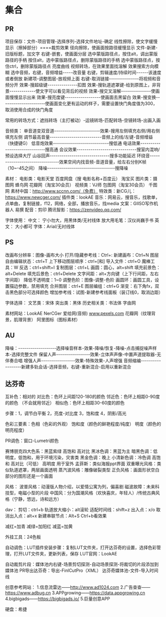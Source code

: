 # 集合

## PR

项目保存：文件-项目管理-选择序列-选择文件地址-确定
线性擦除，使文字缓慢显示（擦掉部分）====裁剪效果
径向擦除，使画面按路径缓慢显示
文件-新建-旧版标题，加文字
右键-嵌套，使画面分层
选中蒙版路径点，按住alt，调出蒙版路径的手柄
按住alt，选中蒙版路径点，删除蒙版路径的手柄
选中蒙版路径点，按住ctrl，删除蒙版路径点
亮度曲线
视频转场，在效果里面找溶解
效果搜索方向模糊
选中音频，右键，音频增益-----改音量
右键，剪辑速度/持续时间------该速度或者倒放
新建项-调整图层-放视频上面
右键-取消链接---------------将视频和音频分开
效果-搜超级键---------------扣图
效果-搜轨道遮罩键-给到原图上，非背景-------------使文字可以看见背后的视频
效果-搜交叉溶解---------------使画面慢慢显示出来
效果-搜亮度键------------------使画面去黑留白
效果-搜变换----------------------使画面变化更有运动的样子，需要设置快门角度值为300，取消使用合成的快门角度


常用的转场方式：遮挡转场（主打被动）-运镜转场-匹配转场-空镜转场-出画入画




音频类：
单音道变双音道-----------------------效果-搜用左侧填充右侧/用右侧填充左侧
调节最高音量--------------------------音频上的线/左键-音频增益（快捷键G）
低音炮效果----------------------------搜低通
电话效果------------------------------搜高通
会议效果------------------------------搜室内混响/预设选择大厅
山谷回声------------------------------搜多功能延迟
环绕音--------------------------------效果空间内找音频-音道音量，给左右分别K帧（10~-45之间）
降噪----------------------------------搜降噪







素材：
电影类：电影天堂      百度网盘（搜 电影名称+百度云）    淘宝买
图片类：摄图网   蜂鸟网   花瓣网（淘宝30会员）
视频类：VJ师   包图网（淘宝30会员）  千图网    素材中国：http://www.sccnn.com/（免费）
特效类：新CG儿：https://www.newcger.com/
插件类：lookAE
音乐：网易云，搜音乐，找歌单，点单曲，复制链接，f12，网络，全部，播放音乐，找media
文案：GIISO写作机器人    易撰
配音：剪印    腾讯智影：https://zenvideo.qq.com/





字体使用：
中文：  宁小勿大，用黑体类/无衬线体     放大用毛笔：汉仪尚巍手书
英文：  大小都可  字体：Arial/无衬线体



## PS

改画布分辨率：图像-画布大小
打开/隐藏参考线：Ctrl+:
新建画布：Ctrl+N
图层自由编辑状态：ctrl+T
上下移动图层顺序：ctrl+[和]
导入文件：ctrl+O
魔棒工具：W
反选：ctrl+shift+I
复制图层：ctrl+L
画圆：圆心，alt+shift
填充前景色：alt+Delete
填充后景色：ctrl+Delete
文字间距：alt+方向键（上下行间距，左右字间距）
降低不透明度：1~0
调整色阶：图像-调整-色阶
画圆环：画圆工具，设置描边参数，禁用填充
合并图层：ctrl+E
图层编组：ctrl+G
渐变：右下角fx，双击黑色部分可选择颜色
增加参考线：试图-新建参考线面板（装订线0，取消边距）



字体选择：
文艺类：宋体
突出类：黑体
历史相关类：书法体
字由网

素材网站：LookAE    NerCGer   爱给网(音频)    www.pexels.com
花瓣网（纹理背景，肌理背景）      阿里图标（图标素材）





## AU

降噪：-------------------选择噪音样本-效果-降噪/恢复-降噪-点击捕捉噪声样本-选择完整文件
保留人声-----------------效果-立体声声像-中置声道提取器-无伴奏合唱
增强人声-----------------效果-特殊效果-人声增强
音频缩编------------------新建多轨会话-选择音频，右键-重新混合-启用以重新混合



## 达芬奇

互补色：相对的
对比色：色环上间距120-180的颜色
邻近色：色环上相距0-90度的颜色   （不会就用邻近）
相似色：色环上相距30-60度的颜色

步骤：1，调节白平衡  2，亮度-对比度 3，饱和度  4，阴影/高光


色彩三要素：色相（色彩的外观）  饱和度（颜色的鲜艳程度/纯度）     明度（颜色的明亮程度）

PR调色：窗口-Lumetri颜色

赛博朋克四大色系：黑蓝紫绿   高饱和  高对比
黑冰色调：黑蓝为主
暗黑色调：低明度，低饱和，用于环境污染，灾害类
黑金色调：晚上
小清新色调：冷色调  高饱和  高对比（可低） 高明度  用于室外
孟菲斯：类似海报ppt界面
双重曝光风格：类似轨道遮罩，两层画面透明
蒸汽波风格：雕像破裂类型
正负风格：画面形状空白部分的图形还是一个画面



风格：
波普风格：动漫版人物介绍，以爱情公寓为列，偏喜剧
磁波故障：未来科技型，电磁小型的片段
中国风：分为国潮风格（欢快喜庆，年轻人）/传统古典风格（宁静，悠远，诗和远方）


dav：
剪切：ctrl+b
轨道放大缩小：alt滚轮
适配时间线：shift+z
出入点：x/o   取消出入点：alt+x
新建串联节点：Alt+S   Ctrl+b看效果


减红=加青   减绿=加阳红   减蓝=加黄


外挂工具：24色板

自动调色：LUT插件安装步骤：复制LUT文件夹，打开达芬奇的设置，选择色彩管理，打开LUT文件夹，更新列表，保存
LUT官网：LookAE


自动裁剪片段：媒体池内右键-场景剪切探测-自动场景探测-将裁切的片段添加到媒体池
PR导出达芬奇：导出-FinlCutPro（XML）  达芬奇媒体池-文件-导入时间线



创意参考网站：
1.信息流雷达——http://www.ad1024.com
2.广告查查——https://www.adbug.cn
3.APPgrowing——https://data.appgrowing.cn
4.bigbigads——https://bigbigads.io/
5.巨量创意APP

硬盘：希捷